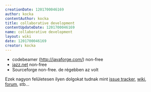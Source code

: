 ```yaml
---
creationDate: 1201700046169 
author: kocka 
contentAuthor: kocka 
title: collaborative development 
contentUpdateDate: 1201700046169 
name: collaborative development 
layout: wiki 
date: 1201700046169 
creator: kocka 
---
```

*   codebeamer (http://javaforge.com/) non-free
*   [jazz.net](jazz.net.html) non-free
*   Sourceforge non-free. de régebben az volt



Ezek nagyon felületesen ilyen dolgokat tudnak mint [issue tracker](issue%20tracker.html), [wiki](wiki.html), [forum](Missing.html), stb...
